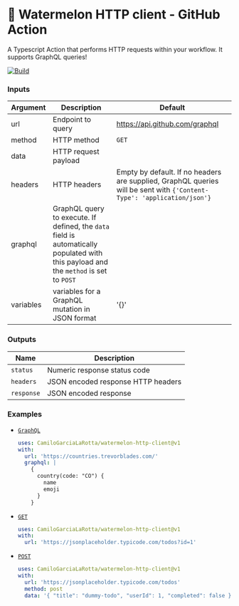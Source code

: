 # 🍉 Watermelon HTTP client - GitHub Action 

A Typescript Action that performs HTTP requests within your workflow. It supports GraphQL queries!

[![Build](https://github.com/CamiloGarciaLaRotta/watermelon-http-client/workflows/Build/badge.svg?branch=master)](https://github.com/CamiloGarciaLaRotta/watermelon-http-client/actions)

### Inputs

|Argument|  Description  |  Default  |
| --- | --- | --- |
| url | Endpoint to query | https://api.github.com/graphql |
| method | HTTP method | `GET` |
| data | HTTP request payload |  |
| headers | HTTP headers | Empty by default. If no headers are supplied, GraphQL queries will be sent with `{'Content-Type': 'application/json'}` |
| graphql | GraphQL query to execute. If defined, the `data` field is automatically populated with this payload and the `method` is set to `POST` |
| variables | variables for a GraphQL mutation in JSON format | '{}' |

### Outputs

| Name | Description |
| --- | --- |
| `status` | Numeric response status code | 
| `headers` | JSON encoded response HTTP headers |
| `response` | JSON encoded response |

### Examples

- [`GraphQL`](.github/workflows/graphql.yml)
  ```yaml
  uses: CamiloGarciaLaRotta/watermelon-http-client@v1
  with:
    url: 'https://countries.trevorblades.com/'
    graphql: |
      {
        country(code: "CO") {
          name
          emoji
        }
      }
  ```
  
- [`GET`](.github/workflows/get.yml)
  ```yaml
  uses: CamiloGarciaLaRotta/watermelon-http-client@v1
  with:
    url: 'https://jsonplaceholder.typicode.com/todos?id=1'
  ```
  
- [`POST`](.github/workflows/post.yml)
  ```yaml
  uses: CamiloGarciaLaRotta/watermelon-http-client@v1
  with:
    url: 'https://jsonplaceholder.typicode.com/todos'
    method: post
    data: '{ "title": "dummy-todo", "userId": 1, "completed": false }'
  ```

